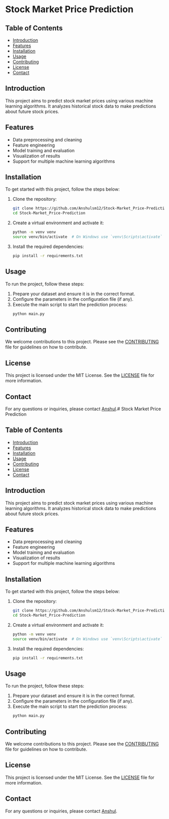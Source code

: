# Stock Market Price Prediction

## Table of Contents
- [Introduction](#introduction)
- [Features](#features)
- [Installation](#installation)
- [Usage](#usage)
- [Contributing](#contributing)
- [License](#license)
- [Contact](#contact)

## Introduction
This project aims to predict stock market prices using various machine learning algorithms. It analyzes historical stock data to make predictions about future stock prices.

## Features
- Data preprocessing and cleaning
- Feature engineering
- Model training and evaluation
- Visualization of results
- Support for multiple machine learning algorithms

## Installation
To get started with this project, follow the steps below:

1. Clone the repository:
   ```sh
   git clone https://github.com/Anshulsm12/Stock-Market_Price-Prediction.git
   cd Stock-Market_Price-Prediction
   ```

2. Create a virtual environment and activate it:
   ```sh
   python -m venv venv
   source venv/bin/activate  # On Windows use `venv\Scripts\activate`
   ```

3. Install the required dependencies:
   ```sh
   pip install -r requirements.txt
   ```

## Usage
To run the project, follow these steps:

1. Prepare your dataset and ensure it is in the correct format.
2. Configure the parameters in the configuration file (if any).
3. Execute the main script to start the prediction process:
   ```sh
   python main.py
   ```

## Contributing
We welcome contributions to this project. Please see the [CONTRIBUTING](CONTRIBUTING.md) file for guidelines on how to contribute.

## License
This project is licensed under the MIT License. See the [LICENSE](LICENSE) file for more information.

## Contact
For any questions or inquiries, please contact [Anshul](mailto:anshulsm2802@gmail.com).# Stock Market Price Prediction

## Table of Contents
- [Introduction](#introduction)
- [Features](#features)
- [Installation](#installation)
- [Usage](#usage)
- [Contributing](#contributing)
- [License](#license)
- [Contact](#contact)

## Introduction
This project aims to predict stock market prices using various machine learning algorithms. It analyzes historical stock data to make predictions about future stock prices.

## Features
- Data preprocessing and cleaning
- Feature engineering
- Model training and evaluation
- Visualization of results
- Support for multiple machine learning algorithms

## Installation
To get started with this project, follow the steps below:

1. Clone the repository:
   ```sh
   git clone https://github.com/Anshulsm12/Stock-Market_Price-Prediction.git
   cd Stock-Market_Price-Prediction
   ```

2. Create a virtual environment and activate it:
   ```sh
   python -m venv venv
   source venv/bin/activate  # On Windows use `venv\Scripts\activate`
   ```

3. Install the required dependencies:
   ```sh
   pip install -r requirements.txt
   ```

## Usage
To run the project, follow these steps:

1. Prepare your dataset and ensure it is in the correct format.
2. Configure the parameters in the configuration file (if any).
3. Execute the main script to start the prediction process:
   ```sh
   python main.py
   ```

## Contributing
We welcome contributions to this project. Please see the [CONTRIBUTING](CONTRIBUTING.md) file for guidelines on how to contribute.

## License
This project is licensed under the MIT License. See the [LICENSE](LICENSE) file for more information.

## Contact
For any questions or inquiries, please contact [Anshul](mailto:your-email@example.com).